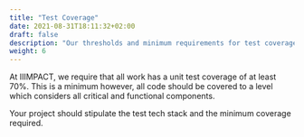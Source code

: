 ```yaml
---
title: "Test Coverage"
date: 2021-08-31T18:11:32+02:00
draft: false
description: "Our thresholds and minimum requirements for test coverage"
weight: 6
---
```


At IIIMPACT, we require that all work has a unit test coverage of at least 70%. This is a minimum however, all code should be covered to a level which considers all critical and functional components.

Your project should stipulate the test tech stack and the minimum coverage required.
